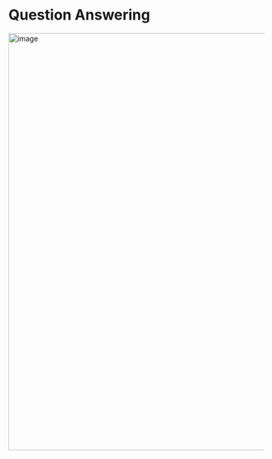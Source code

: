 # Question Answering

<img width="900" height="820" alt="image" src="https://github.com/user-attachments/assets/20630598-7cb9-48d7-89ee-bd9a0258b0d3" />
